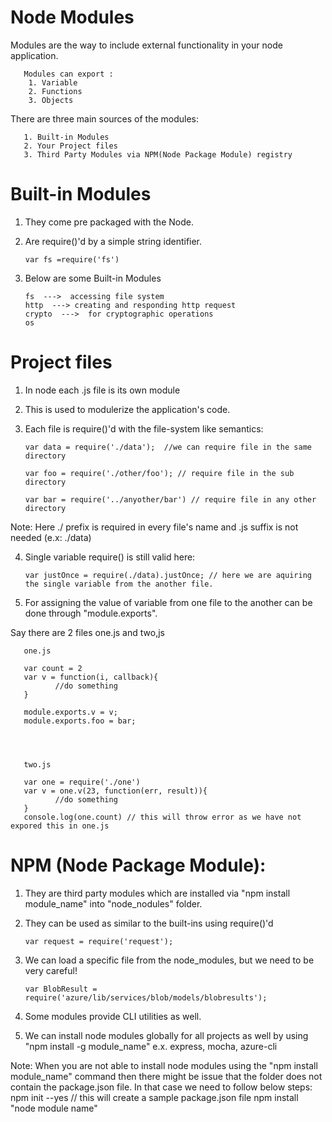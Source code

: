 # Node Modules

Modules are the way to include external functionality in your node application.

       Modules can export :    
        1. Variable
        2. Functions
        3. Objects


There are three main sources of the modules:

       1. Built-in Modules
       2. Your Project files
       3. Third Party Modules via NPM(Node Package Module) registry
 
 
# Built-in Modules

1. They come pre packaged with the Node.

2. Are require()'d by a simple string identifier.
       
       var fs =require('fs')
       
3. Below are some Built-in Modules

       fs  --->  accessing file system
       http  ---> creating and responding http request
       crypto  --->  for cryptographic operations
       os  


# Project files

1. In node each .js file is its own module
2. This is used to modulerize the application's code.
3. Each file is require()'d with the file-system like semantics:

       var data = require('./data');  //we can require file in the same directory
       
       var foo = require('./other/foo'); // require file in the sub directory
       
       var bar = require('../anyother/bar') // require file in any other directory
       
 
 Note: Here ./ prefix is required in every file's name and .js suffix is not needed (e.x: ./data)
 
4. Single variable require() is still valid here:
 
       var justOnce = require(./data).justOnce; // here we are aquiring the single variable from the another file.
       
5. For assigning the value of variable from one file to the another can be done through "module.exports".

Say there are 2 files one.js and two,js

       one.js
       
       var count = 2
       var v = function(i, callback){
              //do something
       }
       
       module.exports.v = v;
       module.exports.foo = bar;
       
       
       
       
       two.js
       
       var one = require('./one')
       var v = one.v(23, function(err, result)){
              //do something
       }
       console.log(one.count) // this will throw error as we have not expored this in one.js



# NPM (Node Package Module):

1. They are third party modules which are installed via "npm install module_name" into "node_nodules" folder.
2. They can be used as similar to the built-ins using require()'d

       var request = require('request');
       
3. We can load a specific file from the node_modules, but we need to be very careful!

       var BlobResult = require('azure/lib/services/blob/models/blobresults');
       
4. Some modules provide CLI utilities as well.
5. We can install node modules globally for all projects as well by using "npm install -g module_name"
       e.x. express, mocha, azure-cli
       
 Note: When you are not able to install node modules using the "npm install module_name" command then there might be issue that the folder does not contain the package.json file. In that case we need to follow below steps:
              npm init --yes
              // this will create a sample package.json file
              npm install "node module name"
              
